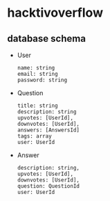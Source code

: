# hacktivoverflow

## database schema

- User
  ```
  name: string
  email: string
  password: string
  ```

- Question
  ```
  title: string
  description: string
  upvotes: [UserId],
  downvotes: [UserId],
  answers: [AnswersId]
  tags: array
  user: UserId
  ```

- Answer
  ```
  description: string,
  upvotes: [UserId],
  downvotes: [UserId],
  question: QuestionId
  user: UserId  
  ```

